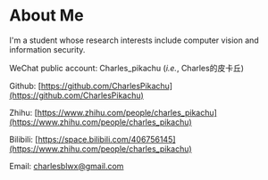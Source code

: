 # About Me

I'm a student whose research interests include computer vision and information security.

WeChat public account: Charles_pikachu (*i.e.*, Charles的皮卡丘)

Github: [https://github.com/CharlesPikachu](https://github.com/CharlesPikachu)

Zhihu: [https://www.zhihu.com/people/charles_pikachu](https://www.zhihu.com/people/charles_pikachu)

Bilibili: [https://space.bilibili.com/406756145](https://www.zhihu.com/people/charles_pikachu)

Email: charlesblwx@gmail.com
